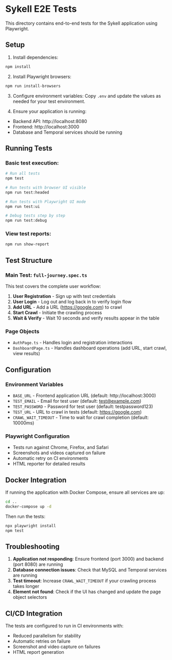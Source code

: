 # Sykell E2E Tests

This directory contains end-to-end tests for the Sykell application using Playwright.

## Setup

1. Install dependencies:
```bash
npm install
```

2. Install Playwright browsers:
```bash
npm run install-browsers
```

3. Configure environment variables:
Copy `.env` and update the values as needed for your test environment.

4. Ensure your application is running:
- Backend API: http://localhost:8080
- Frontend: http://localhost:3000
- Database and Temporal services should be running

## Running Tests

### Basic test execution:
```bash
# Run all tests
npm test

# Run tests with browser UI visible
npm run test:headed

# Run tests with Playwright UI mode
npm run test:ui

# Debug tests step by step
npm run test:debug
```

### View test reports:
```bash
npm run show-report
```

## Test Structure

### Main Test: `full-journey.spec.ts`
This test covers the complete user workflow:
1. **User Registration** - Sign up with test credentials
2. **User Login** - Log out and log back in to verify login flow
3. **Add URL** - Add a URL (https://google.com) to crawl
4. **Start Crawl** - Initiate the crawling process
5. **Wait & Verify** - Wait 10 seconds and verify results appear in the table

### Page Objects
- `AuthPage.ts` - Handles login and registration interactions
- `DashboardPage.ts` - Handles dashboard operations (add URL, start crawl, view results)

## Configuration

### Environment Variables
- `BASE_URL` - Frontend application URL (default: http://localhost:3000)
- `TEST_EMAIL` - Email for test user (default: test@example.com)
- `TEST_PASSWORD` - Password for test user (default: testpassword123)
- `TEST_URL` - URL to crawl in tests (default: https://google.com)
- `CRAWL_WAIT_TIMEOUT` - Time to wait for crawl completion (default: 10000ms)

### Playwright Configuration
- Tests run against Chrome, Firefox, and Safari
- Screenshots and videos captured on failure
- Automatic retry on CI environments
- HTML reporter for detailed results

## Docker Integration

If running the application with Docker Compose, ensure all services are up:
```bash
cd ..
docker-compose up -d
```

Then run the tests:
```bash
npx playwright install   
npm test
```

## Troubleshooting

1. **Application not responding**: Ensure frontend (port 3000) and backend (port 8080) are running
2. **Database connection issues**: Check that MySQL and Temporal services are running
3. **Test timeout**: Increase `CRAWL_WAIT_TIMEOUT` if your crawling process takes longer
4. **Element not found**: Check if the UI has changed and update the page object selectors

## CI/CD Integration

The tests are configured to run in CI environments with:
- Reduced parallelism for stability
- Automatic retries on failure
- Screenshot and video capture on failures
- HTML report generation